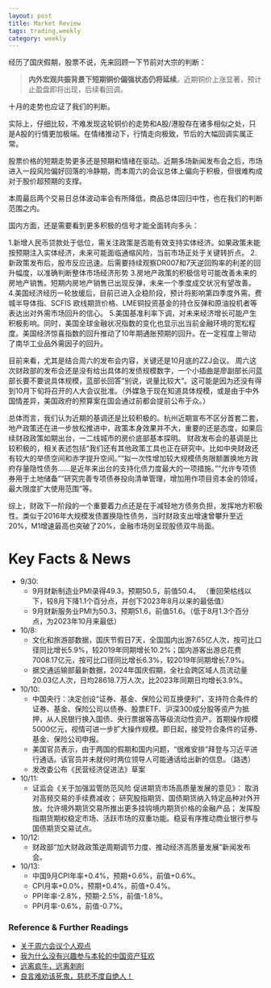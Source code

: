 ```yaml
---
layout: post
title: Market Review
tags: trading,weekly
category: weekly
---
```


经历了国庆假期，股票不说，先来回顾一下节前对大宗的判断：

>  **内外宏观共振背景下短期铜价偏强状态仍将延续**。近期铜价上涨显著，预计止盈盘即将出现，后续看回调。

十月的走势也应证了我们的判断。

实际上，仔细比较，不难发现这轮铜价的走势和A股/港股存在诸多相似之处，只是A股的行情更加极端。在情绪推动下，行情走向极致，节后的大幅回调实属正常。

股票价格的短期走势更多还是预期和情绪在驱动。近期多场新闻发布会之后，市场进入一段风险偏好回落的冷静期，而本周六的会议总体上偏向于积极，但很难构成对于股价超预期的支撑。

本周最后两个交易日总体波动率会有所降低，商品总体回归中性，也在我们的判断范围之内。

国内方面，还是需要看到更多积极的信号才能全面转向多头：

1.新增人民币贷款处于低位，需关注政策是否能有效支持实体经济。如果政策未能按预期注入实体经济，未来可能面临通缩风险，当前市场正处于关键转折点。
2.新政策发布后，股市反应迅速。后需要持续观察DR007和7天逆回购率的利差的回升幅度，以准确判断整体市场经济形势
3.房地产政策的积极信号可能改善未来的房地产销售。短期内房地产销售已出现反弹，未来一个季度成交状况有望改善。
4.美国经济经历一轮放缓后，目前已进入企稳阶段，预计将影响第四季度外需。费城半导体指、SCFIS 欧线期货价格、LME铜投资基金的持仓反弹和原油投机者等表达出对外需市场回升的信心。
5.美国基准利率下调，对未来经济增长可能产生积极影响。同时，美国全球金融状况指数的变化也显示出当前金融环境的宽松程度。美国经济惊喜指数的回升推动了10年期通胀预期的回升。在一定程度上带动了南华工业品外需因子的回升。

目前来看，尤其是结合周六的发布会内容，关键还是10月底的ZZJ会议。 周六这次财政部的发布会还是没有给出具体的发债规模数字，一个小插曲是廖副部长问蓝部长要不要说具体规模，蓝部长回答“别说，说量比较大”。这可能是因为还没有得到10月下旬将召开的人大会议批准。（外媒急于现在知道具体规模，或是由于中外国情差异，美国政府的预算案在国会通过前都会提前公布于众。）

总体而言，我们认为近期的基调还是比较积极的。杭州近期宣布不区分首套二套，地产政策还在进一步放松推进中，政策本身效果并不大，重要的还是态度，如果后续财政政策如期出台，一二线城市的房价底部基本探明。 财政发布会的基调是比较积极的，相关表述包括“我们还有其他政策工具也正在研究中。比如中央财政还有较大的举债空间和赤字提升空间。”“拟一次性增加较大规模债务限额置换地方政府存量隐性债务……是近年来出台的支持化债力度最大的一项措施。”“允许专项债券用于土地储备”“研究完善专项债券投向清单管理，增加用作项目资本金的领域，最大限度扩大使用范围”等。

综上，财政下一阶段的一个重要着力点还是在于减轻地方债务负担，发挥地方积极性。类似于2016年大规模发债置换隐性债务，当时财政支出增速曾攀升至近20%，M1增速最高也突破了20%，金融市场则呈现股债双牛局面。

# Key Facts & News

- 9/30:
    * 9月财新制造业PMI录得49.3，预期50.5，前值50.4。 （重回荣枯线以下，较8月下降1.1个百分点，并创下2023年8月以来的最低值） 
    * 9月财新服务业PMI为50.3，预期51.6，前值51.6。（低于8月1.3个百分点，为2023年10月来最低）
- 10/8:
    * 文化和旅游部数据，国庆节假日7天，全国国内出游7.65亿人次，按可比口径同比增长5.9%，较2019年同期增长10.2%；国内游客出游总花费7008.17亿元，按可比口径同比增长6.3%，较2019年同期增长7.9%。
    * 据交通运输部最新数据，2024年国庆假期，全社会跨区域人员流动量20.03亿人次，日均28618.7万人次，比2023年同期日均增长3.9%。
- 10/10:
    * 中国央行：决定创设“证券、基金、保险公司互换便利”，支持符合条件的证券、基金、保险公司以债券、股票ETF、沪深300成分股等资产为抵押，从人民银行换入国债、央行票据等高等级流动性资产。首期操作规模5000亿元，视情可进一步扩大操作规模。即日起，接受符合条件的证券、基金、保险公司申报。
    * 美国官员表示，由于两国的假期和国内问题，“很难安排”拜登与习近平进行通话。该官员并未就何时两位领导人可能通话给出新的信息。（路透）
    * 发改委公布《民营经济促进法》草案
- 10/11:
    * 证监会《关于加强监管防范风险 促进期货市场高质量发展的意见》： 取消对高频交易的手续费减收； 研究股指期货、国债期货纳入特定品种对外开放。允许境外期货交易所推出更多挂钩境内期货价格的金融产品； 发挥股指期货期权稳定市场、活跃市场的双重功能。稳妥有序推动商业银行参与国债期货交易试点。
- 10/12:
    * 财政部“加大财政政策逆周期调节力度、推动经济高质量发展”新闻发布会。
- 10/13:
    * 中国9月CPI年率+0.4%，预期+0.6%，前值+0.6%。
    * CPI月率+0.0%，预期+0.4%，前值+0.4%。
    * PPI年率-2.8%，预期-2.5%，前值-1.8%。
    * PPI月率-0.6%，前值-0.7%。
    
### Reference & Further Readings

- [关于周六会议个人观点](https://mp.weixin.qq.com/s/EplerA0WqOTznj5JyoOw_w)
- [我为什么没有兴趣参与本轮的中国资产狂欢](https://mp.weixin.qq.com/s/0lIflTt3UGIdTvinWKw_qg)
- [远离疯牛，远离剥削](https://mp.weixin.qq.com/s/49CNDJ19BBl2W0g6QPerFQ)
- [良言难劝该死鬼，慈悲不度自绝人！](https://mp.weixin.qq.com/s/rclfZR3sqdelkH2cNKCAhA)